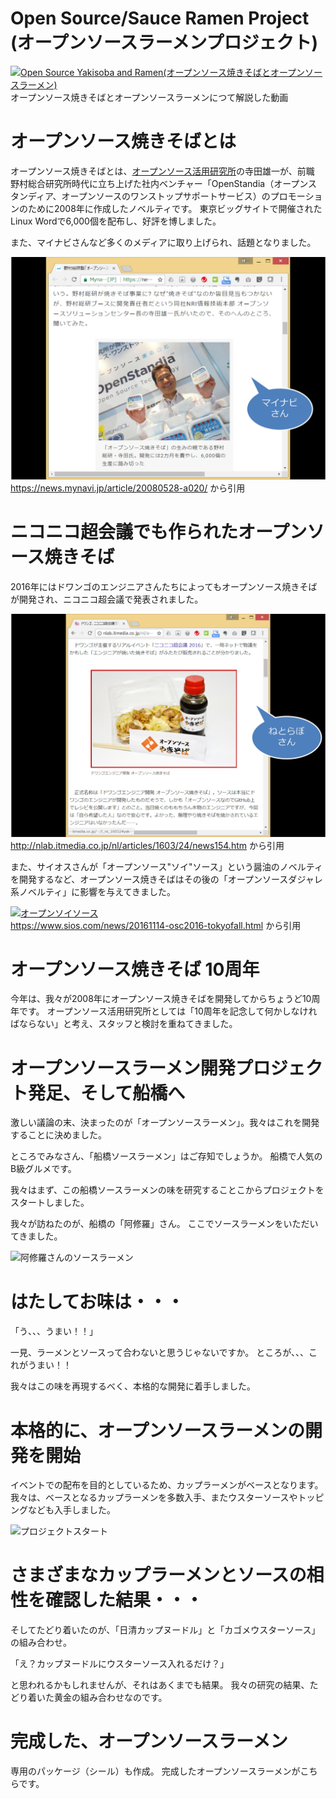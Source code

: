 # Open Source/Sauce Ramen Project (オープンソースラーメンプロジェクト)
[![Open Source Yakisoba and Ramen(オープンソース焼きそばとオープンソースラーメン)](http://img.youtube.com/vi/70fv7SQ5NkM/0.jpg)](http://www.youtube.com/watch?v=70fv7SQ5NkM)<br>
オープンソース焼きそばとオープンソースラーメンにつて解説した動画

# オープンソース焼きそばとは
オープンソース焼きそばとは、[オープンソース活用研究所](https://osslabo.com)の寺田雄一が、前職 野村総合研究所時代に立ち上げた社内ベンチャー「OpenStandia（オープンスタンディア、オープンソースのワンストップサポートサービス）のプロモーションのために2008年に作成したノベルティです。
東京ビッグサイトで開催されたLinux Wordで6,000個を配布し、好評を博しました。

また、マイナビさんなど多くのメディアに取り上げられ、話題となりました。

[![マイナビさんに取材していただいたときの写真](https://github.com/OSSLabo/opensource-ramen/blob/master/image/mynavi.jpg)](https://news.mynavi.jp/article/20080528-a020/)<br>
https://news.mynavi.jp/article/20080528-a020/ から引用

# ニコニコ超会議でも作られたオープンソース焼きそば
2016年にはドワンゴのエンジニアさんたちによってもオープンソース焼きそばが開発され、ニコニコ超会議で発表されました。

[![ドワンゴエンジニアによるオープンソース焼きそば](https://raw.githubusercontent.com/OSSLabo/opensource-ramen/master/image/nlab.jpg)](http://nlab.itmedia.co.jp/nl/articles/1603/24/news154.htm)<br>
http://nlab.itmedia.co.jp/nl/articles/1603/24/news154.htm から引用

また、サイオスさんが「オープンソース"ソイ"ソース」という醤油のノベルティを開発するなど、オープンソース焼きそばはその後の「オープンソースダジャレ系ノベルティ」に影響を与えてきました。

[![オープンソイソース](https://www.sios.com/news/img/161107_report_osc16tokyofall_1305_rt_2.png)](https://www.sios.com/news/20161114-osc2016-tokyofall.html)<br>
https://www.sios.com/news/20161114-osc2016-tokyofall.html から引用

# オープンソース焼きそば 10周年
今年は、我々が2008年にオープンソース焼きそばを開発してからちょうど10周年です。
オープンソース活用研究所としては「10周年を記念して何かしなければならない」と考え、スタッフと検討を重ねてきました。

# オープンソースラーメン開発プロジェクト発足、そして船橋へ
激しい議論の末、決まったのが「オープンソースラーメン」。我々はこれを開発することに決めました。

ところでみなさん、「船橋ソースラーメン」はご存知でしょうか。
船橋で人気のB級グルメです。

我々はまず、この船橋ソースラーメンの味を研究することこからプロジェクトをスタートしました。

我々が訪ねたのが、船橋の「阿修羅」さん。
ここでソースラーメンをいただいてきました。

![阿修羅さんのソースラーメン](https://raw.githubusercontent.com/OSSLabo/opensource-ramen/master/image/funabashi-sauce-ramen.jpg)

# はたしてお味は・・・
「う、、、うまい！！」

一見、ラーメンとソースって合わないと思うじゃないですか。
ところが、、、これがうまい！！

我々はこの味を再現するべく、本格的な開発に着手しました。

# 本格的に、オープンソースラーメンの開発を開始
イベントでの配布を目的としているため、カップラーメンがベースとなります。
我々は、ベースとなるカップラーメンを多数入手、またウスターソースやトッピングなども入手しました。

![プロジェクトスタート](https://raw.githubusercontent.com/OSSLabo/opensource-ramen/master/image/project-start.jpg)

# さまざまなカップラーメンとソースの相性を確認した結果・・・
そしてたどり着いたのが、「日清カップヌードル」と「カゴメウスターソース」の組み合わせ。

「え？カップヌードルにウスターソース入れるだけ？」

と思われるかもしれませんが、それはあくまでも結果。
我々の研究の結果、たどり着いた黄金の組み合わせなのです。

# 完成した、オープンソースラーメン
専用のパッケージ（シール）も作成。
完成したオープンソースラーメンがこちらです。




